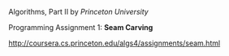 Algorithms, Part II by _Princeton University_

Programming Assignment 1: **Seam Carving**

http://coursera.cs.princeton.edu/algs4/assignments/seam.html